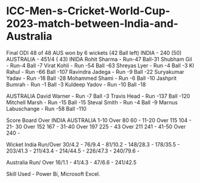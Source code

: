 # ICC-Men-s-Cricket-World-Cup-2023-match-between-India-and-Australia
Final ODI 48 of 48 AUS won by 6 wickets (42 Ball left)
INDIA - 240 (50) AUSTRALIA - 451/4 ( 43)
INIDA
Rohit Sharma - Run-47 Ball-31
Shubham Gil - Run-4 Ball -7
Virat Kohli - Run -54 Ball -63
Shreyas Lyer - Run -4 Ball -3
Kl Rahul - Run -66 Ball -107
Ravindra Jadega - Run -9 Ball -22
Suryakumar Yadav - Run -18 Ball -28
Mohammed Shami - Run -6 Ball -10
Jashprit Bumrah - Run -1 Ball -3
Kuldeep Yadov - Run -10 Ball -18

AUSTRALIA
David Warner - Run -7 Ball -3
Travis Head - Run -137 Ball -120
Mitchell Marsh - Run -15 Ball -15
Steval Smith - Run -4 Ball -9
Marnus Labuschange - Run -58 Ball -110

Score Board
Over INDIA AUSTRALIA
1-10 Over 80 60 -
11-20 Over 115 104 - 
21- 30 Over 152 167 - 
31-40 Over 197 225 - 
43 Over 211 241 - 
41-50 Over 240 - 

Wicket
India
Run/Over
30/4.2 - 
76/9.4 - 
81/10.2 - 
148/28.3 - 
178/35.5 - 
203/41.3 - 
211/43.4 -
214/44.5 -
226/47.3 -
240/79.6 -

Australia
Run/ Over
16/1.1 -
41/4.3 -
47/6.6 -
241/42.5

Skill Used - Power Bi, Microsoft Excel.
